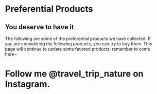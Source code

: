 # Preferential Products
## You deserve to have it

The following are some of the preferential products we have collected. If you are considering the following products, you can try to buy them. This page will continue to update some favored products, remember to come here~


# Follow me @travel_trip_nature on Instagram.




